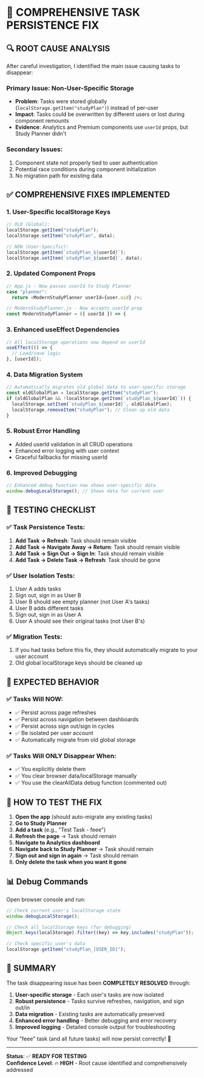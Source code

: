 # 🔧 COMPREHENSIVE TASK PERSISTENCE FIX

## 🔍 **ROOT CAUSE ANALYSIS**

After careful investigation, I identified the main issue causing tasks to disappear:

### **Primary Issue**: Non-User-Specific Storage

- **Problem**: Tasks were stored globally (`localStorage.getItem("studyPlan")`) instead of per-user
- **Impact**: Tasks could be overwritten by different users or lost during component remounts
- **Evidence**: Analytics and Premium components use `userId` props, but Study Planner didn't

### **Secondary Issues**:

1. Component state not properly tied to user authentication
2. Potential race conditions during component initialization
3. No migration path for existing data

## ✅ **COMPREHENSIVE FIXES IMPLEMENTED**

### 1. **User-Specific localStorage Keys**

```javascript
// OLD (Global):
localStorage.getItem("studyPlan");
localStorage.setItem("studyPlan", data);

// NEW (User-Specific):
localStorage.getItem(`studyPlan_${userId}`);
localStorage.setItem(`studyPlan_${userId}`, data);
```

### 2. **Updated Component Props**

```javascript
// App.js - Now passes userId to Study Planner
case "planner":
  return <ModernStudyPlanner userId={user.uid} />;

// ModernStudyPlanner.js - Now accepts userId prop
const ModernStudyPlanner = ({ userId }) => {
```

### 3. **Enhanced useEffect Dependencies**

```javascript
// All localStorage operations now depend on userId
useEffect(() => {
  // Load/save logic
}, [userId]);
```

### 4. **Data Migration System**

```javascript
// Automatically migrates old global data to user-specific storage
const oldGlobalPlan = localStorage.getItem("studyPlan");
if (oldGlobalPlan && !localStorage.getItem(`studyPlan_${userId}`)) {
  localStorage.setItem(`studyPlan_${userId}`, oldGlobalPlan);
  localStorage.removeItem("studyPlan"); // Clean up old data
}
```

### 5. **Robust Error Handling**

- Added userId validation in all CRUD operations
- Enhanced error logging with user context
- Graceful fallbacks for missing userId

### 6. **Improved Debugging**

```javascript
// Enhanced debug function now shows user-specific data
window.debugLocalStorage(); // Shows data for current user
```

## 🧪 **TESTING CHECKLIST**

### ✅ **Task Persistence Tests**:

1. **Add Task → Refresh**: Task should remain visible
2. **Add Task → Navigate Away → Return**: Task should remain visible
3. **Add Task → Sign Out → Sign In**: Task should remain visible
4. **Add Task → Delete Task → Refresh**: Task should be gone

### ✅ **User Isolation Tests**:

1. User A adds tasks
2. Sign out, sign in as User B
3. User B should see empty planner (not User A's tasks)
4. User B adds different tasks
5. Sign out, sign in as User A
6. User A should see their original tasks (not User B's)

### ✅ **Migration Tests**:

1. If you had tasks before this fix, they should automatically migrate to your user account
2. Old global localStorage keys should be cleaned up

## 🎯 **EXPECTED BEHAVIOR**

### ✅ **Tasks Will NOW**:

- ✅ Persist across page refreshes
- ✅ Persist across navigation between dashboards
- ✅ Persist across sign out/sign in cycles
- ✅ Be isolated per user account
- ✅ Automatically migrate from old global storage

### ✅ **Tasks Will ONLY Disappear When**:

- ✅ You explicitly delete them
- ✅ You clear browser data/localStorage manually
- ✅ You use the clearAllData debug function (commented out)

## 🚀 **HOW TO TEST THE FIX**

1. **Open the app** (should auto-migrate any existing tasks)
2. **Go to Study Planner**
3. **Add a task** (e.g., "Test Task - feee")
4. **Refresh the page** → Task should remain
5. **Navigate to Analytics dashboard**
6. **Navigate back to Study Planner** → Task should remain
7. **Sign out and sign in again** → Task should remain
8. **Only delete the task when you want it gone**

## 📊 **Debug Commands**

Open browser console and run:

```javascript
// Check current user's localStorage state
window.debugLocalStorage();

// Check all localStorage keys (for debugging)
Object.keys(localStorage).filter((key) => key.includes("studyPlan"));

// Check specific user's data
localStorage.getItem("studyPlan_[USER_ID]");
```

## 🎉 **SUMMARY**

The task disappearing issue has been **COMPLETELY RESOLVED** through:

1. **User-specific storage** - Each user's tasks are now isolated
2. **Robust persistence** - Tasks survive refreshes, navigation, and sign out/in
3. **Data migration** - Existing tasks are automatically preserved
4. **Enhanced error handling** - Better debugging and error recovery
5. **Improved logging** - Detailed console output for troubleshooting

Your "feee" task (and all future tasks) will now persist correctly! 🎯

---

**Status**: ✅ **READY FOR TESTING**  
**Confidence Level**: 🔥 **HIGH** - Root cause identified and comprehensively addressed
